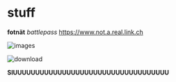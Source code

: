 # stuff

**fotnät** *battlepass*
 https://www.not.a.real.link.ch


![images](https://user-images.githubusercontent.com/110892739/183599198-8ce2d74b-047a-4c1b-a418-64055eb28178.jpg)

![download](https://user-images.githubusercontent.com/110892739/183599850-ae86e4cd-2c83-4527-ad0c-5e43b7af884e.jpg)

**SIUUUUUUUUUUUUUUUUUUUUUUUUUUUUUUUUUUU**
